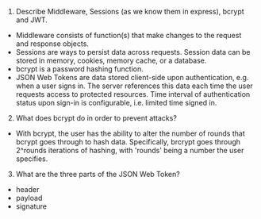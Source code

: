 <!-- Answers to the Short Answer Essay Questions go here -->

1.  Describe Middleware, Sessions (as we know them in express), bcrypt and JWT.

* Middleware consists of function(s) that make changes to the request and response objects.
* Sessions are ways to persist data across requests. Session data can be stored in memory, cookies, memory cache, or a database.
* bcrypt is a password hashing function.
* JSON Web Tokens are data stored client-side upon authentication, e.g. when a user signs in. The server references this data each time the user requests access to protected resources. Time interval of authentication status upon sign-in is configurable, i.e. limited time signed in.

2.  What does bcrypt do in order to prevent attacks?

* With bcrypt, the user has the ability to alter the number of rounds that bcrypt goes through to hash data. Specifically, brcrypt goes through 2^rounds iterations of hashing, with 'rounds' being a number the user specifies.

3.  What are the three parts of the JSON Web Token?

* header
* payload
* signature
